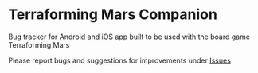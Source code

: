 # Terraforming Mars Companion

Bug tracker for Android and iOS app built to be used with the board game Terraforming Mars

Please report bugs and suggestions for improvements under [Issues](/issues)
